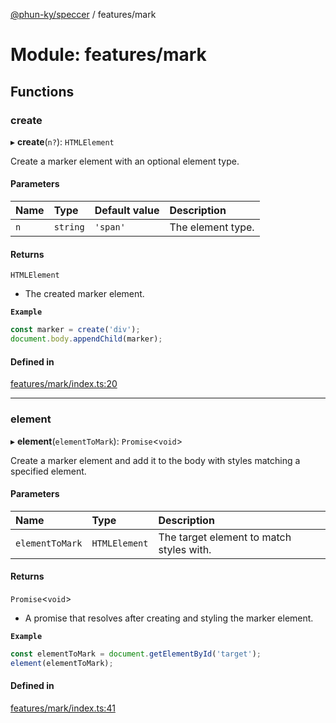 [@phun-ky/speccer](../README.md) / features/mark

# Module: features/mark

## Functions

### create

▸ **create**(`n?`): `HTMLElement`

Create a marker element with an optional element type.

#### Parameters

| Name | Type | Default value | Description |
| :------ | :------ | :------ | :------ |
| `n` | `string` | `'span'` | The element type. |

#### Returns

`HTMLElement`

- The created marker element.

**`Example`**

```typescript
const marker = create('div');
document.body.appendChild(marker);
```

#### Defined in

[features/mark/index.ts:20](https://github.com/phun-ky/speccer/blob/main/src/features/mark/index.ts#L20)

___

### element

▸ **element**(`elementToMark`): `Promise`<`void`\>

Create a marker element and add it to the body with styles matching a specified element.

#### Parameters

| Name | Type | Description |
| :------ | :------ | :------ |
| `elementToMark` | `HTMLElement` | The target element to match styles with. |

#### Returns

`Promise`<`void`\>

- A promise that resolves after creating and styling the marker element.

**`Example`**

```typescript
const elementToMark = document.getElementById('target');
element(elementToMark);
```

#### Defined in

[features/mark/index.ts:41](https://github.com/phun-ky/speccer/blob/main/src/features/mark/index.ts#L41)
